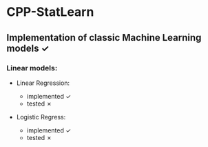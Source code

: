 # CPP-StatLearn

## Implementation of classic Machine Learning models &#x2713;

### Linear models:

* Linear Regression: 
    * implemented &#x2713;
    * tested &#x2717;

* Logistic Regress:
    * implemented &#x2713;
    * tested &#x2717;